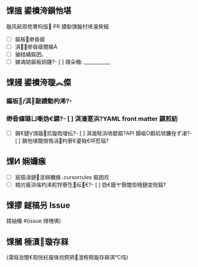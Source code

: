 ﻿## 馃搵 鍙樻洿鎻忚堪

璇风畝瑕佹弿杩版 PR 鐨勫彉鏇村唴瀹癸細

- [ ] 鏂板缈昏瘧
- [ ] 淇缈昏瘧閿欒  
- [ ] 鏀硅繘鏂囨。
- [ ] 娣诲姞鏂板姛鑳?- [ ] 鍏朵粬: ___________

## 馃攳 鍙樻洿璇︽儏

### 鏂板/淇敼鐨勬枃浠?- 

### 缈昏瘧璐ㄩ噺妫€鏌?- [ ] 淇濇寔浜?YAML front matter 鏍煎紡
- [ ] 鎶€鏈湳璇炕璇戝噯纭?- [ ] 淇濈暀浜嗚嫳鏂?API 鍚嶇О鍜屼唬鐮佺ず渚?- [ ] 鎻忚堪閫傚悎涓枃寮€鍙戣€呯悊瑙?
## 馃И 娴嬭瘯

- [ ] 宸插湪鏈湴娴嬭瘯 .cursorrules 鏂囦欢
- [ ] 楠岃瘉浜嗘枃浠舵牸寮忔纭€?- [ ] 妫€鏌ヤ簡閾炬帴鏈夋晥鎬?
## 馃摎 鐩稿叧 Issue

鍏抽棴 #(issue 缂栧彿)

## 馃摑 棰濆璇存槑

(濡傛湁闇€瑕侊紝璇锋坊鍔犻澶栫殑璇存槑淇℃伅)
